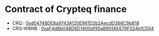 # Contract of Crypteq finance

- CRQ : [0xd04748DE8a9743A120E961D2b2AecdD368C9b818](https://bscscan.com/address/0xd04748DE8a9743A120E961D2b2AecdD368C9b818)
- CRQ-WBNB : [0xaF4d8b048D6D1400df95aB901AE679F024e1C504](https://bscscan.com/address/0xaF4d8b048D6D1400df95aB901AE679F024e1C504)